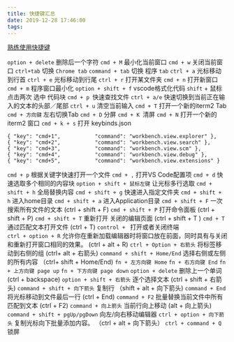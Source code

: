 ```yaml
---
title: 快捷键汇总
date: 2019-12-28 17:46:00
tags:
---
```


[熟练使用快捷键](http://fe.surge.sh/guide/)

` option + delete ` 删除后一个字符
`cmd + M` 最小化当前窗口
`cmd + w` 关闭当前窗口
`ctrl+tab` 切换 `Chrome tab`
`command + tab` 切换 程序 `tab`
`ctrl + a` 光标移动到行首
`ctrl + e` 光标移动到行尾
`ctrl + r` 打开某文件夹 
`cmd + n` 打开新窗口
`cmd + m` 程序窗口最小化
`option + shift + f` vscode格式化代码
`shift` + 鼠标点击两次 选中 代码块
`cmd + p `快速查找文件
`ctrl + a/e` 快速切换到当前正在输入的文本的头部／尾部
`ctrl + u` 清空当前输入
`cmd + T` 打开一个新的iterm2 Tab
`cmd + 方向键` 左右切换Tab
`cmd + D` 分屏
`cmd + K `清屏
`cmd + N` 打开一个新的iterm2 窗口
`cmd + k + s` 打开 keybinds.json
```
{ "key": "cmd+1",           "command": "workbench.view.explorer" },
{ "key": "cmd+2",           "command": "workbench.view.search" },
{ "key": "cmd+3",           "command": "workbench.view.scm" },
{ "key": "cmd+4",           "command": "workbench.view.debug" },
{ "key": "cmd+5",           "command": "workbench.view.extensions" }
```
`cmd + p` 根据关键字快速打开一个文件
`cmd + ,` 打开VS Code配置项
`cmd + d` 快速选取多个相同的内容块
`option + shift + 鼠标左键` 让光标多行选取
`cmd + shift + h` 全局替换内容
`cmd + shift + g` 快速进入指定文件夹
`cmd + shift + h` 进入home目录
`cmd + shift + a` 进入Application目录
`cmd + shift + F` 一次搜索所有文件的文本   (ctrl + shift + F)
`cmd + shift + P` 打开命令面板    (ctrl + shift + P)
`cmd + shift + T` 重新打开 关闭的编辑页面  (ctrl + shift + T )
`cmd + T` 通过匹配文本打开文件  (ctrl + T)
`control + ` 打开或者关闭终端  
`ctrl + option + R` 允许你在重新加载编辑器时将窗口放在前面，同时具有与关闭和重新打开窗口相同的效果。 (ctrl + alt + R)
`ctrl + Option + 右箭头` 将标签移动到右侧的组  (ctrl+ alt + 右箭头)
`command + shift + Home/End` 选择右侧或左侧的所有内容  （ctrl+ shift + Home/End)
`fn + 左方向键 Home`
`fn + 右方向键 End`
`fn + 上方向键 page up`
`fn + 下方向键 page down`
`option + delete` 删除上一个单词  (ctrl + backspace)
`option + shift + 右箭头` 逐个选择文本 (ctrl + shift + 右箭头)
`command + shift + 向下箭头` 复制行 （shift + alt + 向下箭头)
`command + End `将光标移动到文件最后一行  (ctrl + End)
`command + F2` 批量替换当前文件中所有匹配到文本 (ctrl + F2)
`command + 向上箭头` 当前行向上移动 (alt + 向上箭头)
`command + shift + pgUp/pgDown` 向左/向右移动编辑器
`ctrl + option + 向下箭头` 复制光标向下批量添加内容。 （ctrl + alt + 向下箭头）
`ctrl + command + Q` 锁屏



